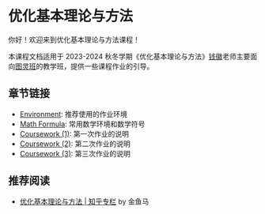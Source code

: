# 优化基本理论与方法

你好！欢迎来到优化基本理论与方法课程！

本课程文档适用于 2023-2024 秋冬学期《优化基本理论与方法》[钱徽](https://person.zju.edu.cn/qianhui)老师主要面向[图灵班](http://www.cs.zju.edu.cn/turingclass_cn/)的教学班，提供一些课程作业的引导。

## 章节链接

- [Environment](latex.md): 推荐使用的作业环境
- [Math Formula](symbol.md): 常用数学环境和数学符号
- [Coursework (1)](hw1.md): 第一次作业的说明
- [Coursework (2)](hw2.md): 第二次作业的说明
- [Coursework (3)](hw3.md): 第三次作业的说明

## 推荐阅读

- [优化基本理论与方法 | 知乎专栏](https://www.zhihu.com/column/c_1676006565717573634) by 金鱼马